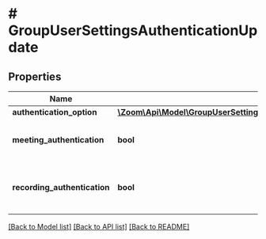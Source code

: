 # # GroupUserSettingsAuthenticationUpdate

## Properties

Name | Type | Description | Notes
------------ | ------------- | ------------- | -------------
**authentication_option** | [**\Zoom\Api\Model\GroupUserSettingsAuthenticationUpdateOneOf1AuthenticationOption**](GroupUserSettingsAuthenticationUpdateOneOf1AuthenticationOption.md) |  | [optional]
**meeting_authentication** | **bool** | Only authenticated users can join meetings | [optional]
**recording_authentication** | **bool** | Only authenticated users can view cloud recordings | [optional]

[[Back to Model list]](../../README.md#models) [[Back to API list]](../../README.md#endpoints) [[Back to README]](../../README.md)
